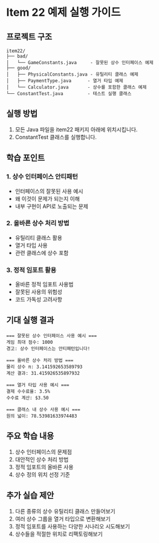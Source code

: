 # Item 22 예제 실행 가이드

## 프로젝트 구조
```
item22/
├── bad/
│   └── GameConstants.java     - 잘못된 상수 인터페이스 예제
├── good/
│   ├── PhysicalConstants.java - 유틸리티 클래스 예제
│   ├── PaymentType.java      - 열거 타입 예제
│   └── Calculator.java       - 상수를 포함한 클래스 예제
└── ConstantTest.java         - 테스트 실행 클래스
```

## 실행 방법
1. 모든 Java 파일을 item22 패키지 아래에 위치시킵니다.
2. ConstantTest 클래스를 실행합니다.

## 학습 포인트

### 1. 상수 인터페이스 안티패턴
* 인터페이스의 잘못된 사용 예시
* 왜 이것이 문제가 되는지 이해
* 내부 구현이 API로 노출되는 문제

### 2. 올바른 상수 처리 방법
* 유틸리티 클래스 활용
* 열거 타입 사용
* 관련 클래스에 상수 포함

### 3. 정적 임포트 활용
* 올바른 정적 임포트 사용법
* 잘못된 사용의 위험성
* 코드 가독성 고려사항

## 기대 실행 결과
```
=== 잘못된 상수 인터페이스 사용 예시 ===
게임 최대 점수: 1000
경고: 상수 인터페이스는 안티패턴입니다!

=== 올바른 상수 처리 방법 ===
물리 상수 π: 3.141592653589793
계산 결과: 31.415926535897932

=== 열거 타입 사용 예시 ===
결제 수수료율: 3.5%
수수료 계산: $3.50

=== 클래스 내 상수 사용 예시 ===
원의 넓이: 78.53981633974483
```

## 주요 학습 내용
1. 상수 인터페이스의 문제점
2. 대안적인 상수 처리 방법
3. 정적 임포트의 올바른 사용
4. 상수 정의 위치 선정 기준

## 추가 실습 제안
1. 다른 종류의 상수 유틸리티 클래스 만들어보기
2. 여러 상수 그룹을 열거 타입으로 변환해보기
3. 정적 임포트를 사용하는 다양한 시나리오 시도해보기
4. 상수들을 적절한 위치로 리팩토링해보기